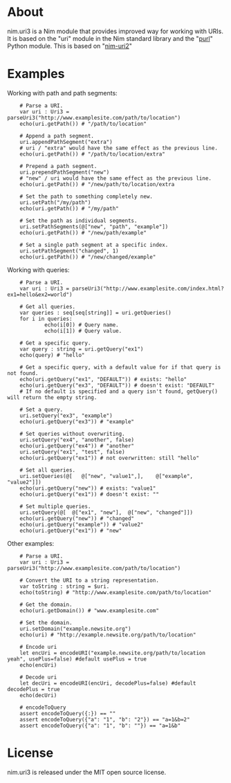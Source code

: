 About
=====

nim.uri3 is a Nim module that provides improved way for working with URIs. It is based on the "uri" module in the Nim standard library
and the "[purl](https://github.com/codeinthehole/purl)" Python module. This is based on "[nim-uri2](https://github.com/achesak/nim-uri2)"

Examples
========

Working with path and path segments:

        # Parse a URI.
        var uri : Uri3 = parseUri3("http://www.examplesite.com/path/to/location")
        echo(uri.getPath()) # "/path/to/location"

        # Append a path segment.
        uri.appendPathSegment("extra")
        # uri / "extra" would have the same effect as the previous line.
        echo(uri.getPath()) # "/path/to/location/extra"

        # Prepend a path segment.
        uri.prependPathSegment("new")
        # "new" / uri would have the same effect as the previous line.
        echo(uri.getPath()) # "/new/path/to/location/extra

        # Set the path to something completely new.
        uri.setPath("/my/path")
        echo(uri.getPath()) # "/my/path"

        # Set the path as individual segments.
        uri.setPathSegments(@["new", "path", "example"])
        echo(uri.getPath()) # "/new/path/example"

        # Set a single path segment at a specific index.
        uri.setPathSegment("changed", 1)
        echo(uri.getPath()) # "/new/changed/example"

Working with queries:

        # Parse a URI.
        var uri : Uri3 = parseUri3("http://www.examplesite.com/index.html?ex1=hello&ex2=world")

        # Get all queries.
        var queries : seq[seq[string]] = uri.getQueries()
        for i in queries:
                echo(i[0]) # Query name.
                echo(i[1]) # Query value.

        # Get a specific query.
        var query : string = uri.getQuery("ex1")
        echo(query) # "hello"

        # Get a specific query, with a default value for if that query is not found.
        echo(uri.getQuery("ex1", "DEFAULT")) # exists: "hello"
        echo(uri.getQuery("ex3", "DEFAULT")) # doesn't exist: "DEFAULT"
        # If no default is specified and a query isn't found, getQuery() will return the empty string.

        # Set a query.
        uri.setQuery("ex3", "example")
        echo(uri.getQuery("ex3")) # "example"

        # Set queries without overwriting.
        uri.setQuery("ex4", "another", false)
        echo(uri.getQuery("ex4")) # "another"
        uri.setQuery("ex1", "test", false)
        echo(uri.getQuery("ex1")) # not overwritten: still "hello"

        # Set all queries.
        uri.setQueries(@[   @["new", "value1",],    @["example", "value2"]])
        echo(uri.getQuery("new")) # exists: "value1"
        echo(uri.getQuery("ex1")) # doesn't exist: ""

        # Set multiple queries.
        uri.setQuery(@[  @["ex1", "new"],  @["new", "changed"]])
        echo(uri.getQuery("new")) # "changed"
        echo(uri.getQuery("example")) # "value2"
        echo(uri.getQuery("ex1")) # "new"

Other examples:

        # Parse a URI.
        var uri : Uri3 = parseUri3("http://www.examplesite.com/path/to/location")

        # Convert the URI to a string representation.
        var toString : string = $uri.
        echo(toString) # "http://www.examplesite.com/path/to/location"

        # Get the domain.
        echo(uri.getDomain()) # "www.examplesite.com"

        # Set the domain.
        uri.setDomain("example.newsite.org")
        echo(uri) # "http://example.newsite.org/path/to/location"

        # Encode uri
        let encUri = encodeURI("example.newsite.org/path/to/location yeah", usePlus=false) #default usePlus = true
        echo(encUri)

        # Decode uri
        let decUri = encodeURI(encUri, decodePlus=false) #default decodePlus = true
        echo(decUri)

        # encodeToQuery
        assert encodeToQuery({:}) == ""
        assert encodeToQuery({"a": "1", "b": "2"}) == "a=1&b=2"
        assert encodeToQuery({"a": "1", "b": ""}) == "a=1&b"

License
=======

nim.uri3 is released under the MIT open source license.
